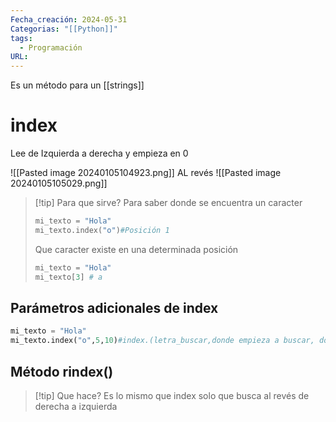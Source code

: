 ```yaml
---
Fecha_creación: 2024-05-31
Categorias: "[[Python]]"
tags:
  - Programación
URL:
---
```

Es un método para un [[strings]]
# index

Lee de Izquierda a derecha y empieza en 0

![[Pasted image 20240105104923.png]]
AL revés
![[Pasted image 20240105105029.png]]

>[!tip] Para que sirve?
>Para saber donde se encuentra un caracter
>```python
>mi_texto = "Hola"
>mi_texto.index("o")#Posición 1
>```
>Que caracter existe en una determinada posición
>```python
>mi_texto = "Hola"
>mi_texto[3] # a
>```

## Parámetros adicionales de index

```python
mi_texto = "Hola"
mi_texto.index("o",5,10)#index.(letra_buscar,donde empieza a buscar, donde finaliza)
```

## Método rindex()

>[!tip] Que hace?
>Es lo mismo que index solo que busca al revés de derecha a izquierda




